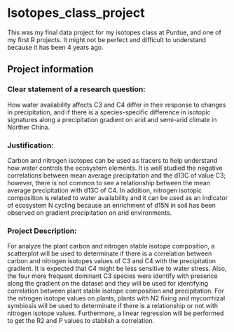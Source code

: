 # Isotopes_class_project
This was my final data project for my isotopes class at Purdue, and one of my first R projects. It might not be perfect and difficult to understand because it has been 4 years ago.

## Project information

### Clear statement of a research question:
How water availability affects C3 and C4 differ in their response to changes in precipitation, and if there is a species-specific difference in isotopic signatures along a precipitation gradient on arid and semi-arid climate in Norther China.

### Justification:
Carbon and nitrogen isotopes can be used as tracers to help understand how water controls the ecosystem elements. It is well studied the negative correlations between mean average precipitation and the d13C of value C3; however, there is not common to see a relationship between the mean average precipitation with d13C of C4. In addition, nitrogen isotopic composition is related to water availability and it can be used as an indicator of ecosystem N cycling because an enrichment of d15N in soil has been observed on gradient precipitation on arid environments.

### Project Description:
For analyze the plant carbon and nitrogen stable isotope composition, a scatterplot will be used to determinate if there is a correlation between carbon and nitrogen isotopes values of C3 and C4 with the precipitation gradient. It is expected that C4 might be less sensitive to water stress. Also, the four more frequent dominant C3 species were identify with presence along the gradient on the dataset and they will be used for identifying correlation between plant stable isotope composition and precipitation. For the nitrogen isotope values on plants, plants with N2 fixing and mycorrhizal symbiosis will be used to determinate if there is a relationship or not with nitrogen isotope values. Furthermore, a linear regression will be performed to get the R2 and P values to stablish a correlation. 
